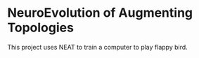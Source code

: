 # NeuroEvolution of Augmenting Topologies

This project uses NEAT to train a computer to play flappy bird.